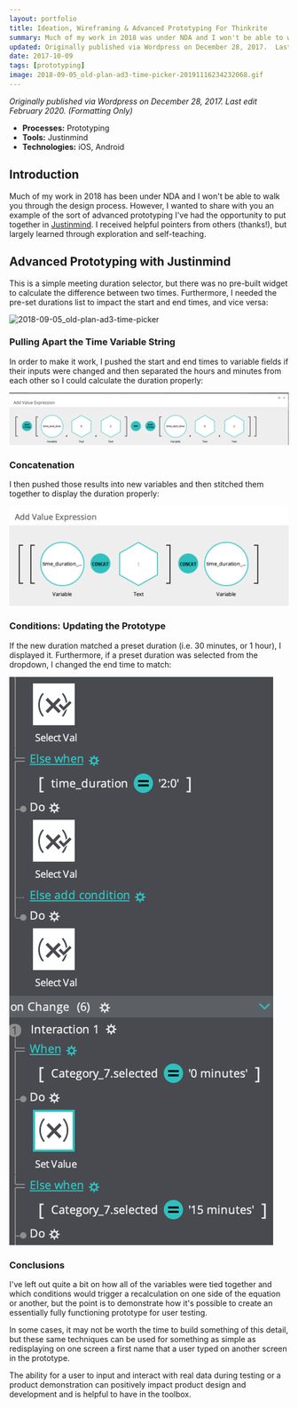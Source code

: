 ```yaml
---
layout: portfolio
title: Ideation, Wireframing & Advanced Prototyping For Thinkrite
summary: Much of my work in 2018 was under NDA and I won't be able to walk you through the design process. However, I wanted to share with you an example of the sort of advanced prototyping I had the opportunity to put together.
updated: Originally published via Wordpress on December 28, 2017.  Last edit December 2017.
date: 2017-10-09
tags: [prototyping]
image: 2018-09-05_old-plan-ad3-time-picker-20191116234232068.gif
---
```


*Originally published via Wordpress on December 28, 2017.*
*Last edit February 2020. (Formatting Only)*

- **Processes:** Prototyping
- **Tools:** Justinmind
- **Technologies:** iOS, Android

## Introduction

Much of my work in 2018 has been under NDA and I won't be able to walk you through the design process. However, I wanted to share with you an example of the sort of advanced prototyping I've had the opportunity to put together in [Justinmind](https://www.justinmind.com/). I received helpful pointers from others (thanks!), but largely learned through exploration and self-teaching.

## Advanced Prototyping with Justinmind

This is a simple meeting duration selector, but there was no pre-built widget to calculate the difference between two times. Furthermore, I needed the pre-set durations list to impact the start and end times, and vice versa:

![2018-09-05_old-plan-ad3-time-picker](2018-10-09-thinkrite/2018-09-05_old-plan-ad3-time-picker-20191116234232068.gif)

### Pulling Apart the Time Variable String

In order to make it work, I pushed the start and end times to variable fields if their inputs were changed and then separated the hours and minutes from each other so I could calculate the duration properly:

![Screenshot 2018-10-09 23.29.49](2018-10-09-thinkrite/screenshot-2018-10-09-23-29-49.png)

### Concatenation

I then pushed those results into new variables and then stitched them together to display the duration properly:

![Screenshot 2018-10-09 23.30.30](2018-10-09-thinkrite/screenshot-2018-10-09-23-30-30.png)

### Conditions: Updating the Prototype

If the new duration matched a preset duration (i.e. 30 minutes, or 1 hour), I displayed it. Furthermore, if a preset duration was selected from the dropdown, I changed the end time to match:

![Screenshot 2018-10-09 23.37.16](2018-10-09-thinkrite/screenshot-2018-10-09-23-37-16.png)

### Conclusions

I've left out quite a bit on how all of the variables were tied together and which conditions would trigger a recalculation on one side of the equation or another, but the point is to demonstrate how it's possible to create an essentially fully functioning prototype for user testing.

In some cases, it may not be worth the time to build something of this detail, but these same techniques can be used for something as simple as redisplaying on one screen a first name that a user typed on another screen in the prototype.

The ability for a user to input and interact with real data during testing or a product demonstration can positively impact product design and development and is helpful to have in the toolbox.
